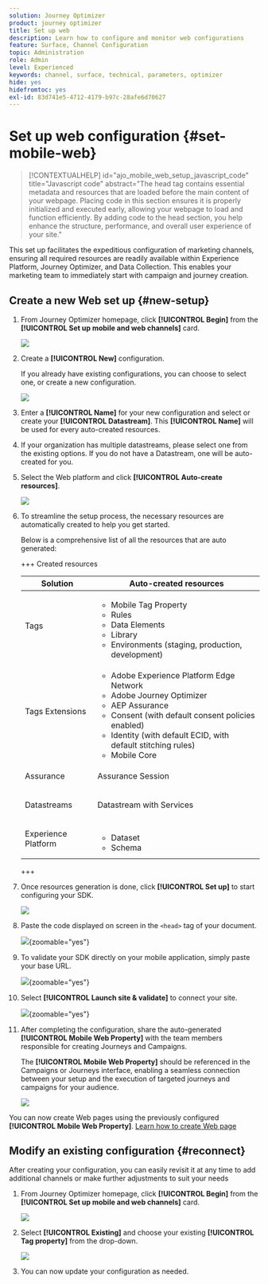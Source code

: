 ```yaml
---
solution: Journey Optimizer
product: journey optimizer
title: Set up web
description: Learn how to configure and monitor web configurations
feature: Surface, Channel Configuration
topic: Administration
role: Admin
level: Experienced
keywords: channel, surface, technical, parameters, optimizer
hide: yes
hidefromtoc: yes
exl-id: 83d741e5-4712-4179-b97c-28afe6d70627
---
```

# Set up web configuration {#set-mobile-web}

>[!CONTEXTUALHELP]
>id="ajo_mobile_web_setup_javascript_code"
>title="Javascript code"
>abstract="The head tag contains essential metadata and resources that are loaded before the main content of your webpage. Placing code in this section ensures it is properly initialized and executed early, allowing your webpage to load and function efficiently. By adding code to the head section, you help enhance the structure, performance, and overall user experience of your site."

This set up facilitates the expeditious configuration of marketing channels, ensuring all required resources are readily available within Experience Platform, Journey Optimizer, and Data Collection. This enables your marketing team to immediately start with campaign and journey creation.

## Create a new Web set up {#new-setup}

1. From Journey Optimizer homepage, click **[!UICONTROL Begin]** from the **[!UICONTROL Set up mobile and web channels]** card.

    ![](assets/guided-setup-config-1.png)

1. Create a **[!UICONTROL New]** configuration.

    If you already have existing configurations, you can choose to select one, or create a new configuration.

    ![](assets/guided-setup-config-2.png)

1. Enter a **[!UICONTROL Name]** for your new configuration and select or create your **[!UICONTROL Datastream]**. This **[!UICONTROL Name]** will be used for every auto-created resources.

1. If your organization has multiple datastreams, please select one from the existing options. If you do not have a Datastream, one will be auto-created for you.

1. Select the Web platform and click **[!UICONTROL Auto-create resources]**.

    ![](assets/guided-setup-config-5.png)

1. To streamline the setup process, the necessary resources are automatically created to help you get started.

    Below is a comprehensive list of all the resources that are auto generated:

    +++ Created resources

    <table>
    <thead>
    <tr>
    <th><strong>Solution</strong></th>
    <th><strong>Auto-created resources</strong></th>
    </tr>
    </thead>
    <tbody>
    <tr>
    </tr>
    <tr>
    <td>
    <p>Tags</p>
    </td>
    <td>
    <ul>
    <li>Mobile Tag Property</li>
    <li>Rules</li>
    <li>Data Elements</li>
    <li>Library</li>
    <li>Environments (staging, production, development)</li>
    </ul>
    </td>
    </tr>
    <tr>
    <td>
    <p>Tags Extensions</p>
    </td>
    <td>
    <ul>
    <li>Adobe Experience Platform Edge Network</li>
    <li>Adobe Journey Optimizer</li>
    <li>AEP Assurance</li>
    <li>Consent (with default consent policies enabled)</li>
    <li>Identity (with default ECID, with default stitching rules)</li>
    <li>Mobile Core</li>
    </ul>
    </td>
    </tr>
    <tr>
    <td>
    <p>Assurance</p>
    </td>
    <td>
    <p>Assurance Session</p>
    </td>
    </tr>
    <tr>
    <td>
    <p>Datastreams</p>
    </td>
    <td>
    <p>Datastream with Services</p>
    </td>
    </tr>
    <tr>
    <td>
    <p>Experience Platform</p>
    </td>
    <td>
    <ul>
    <li>Dataset</li>
    <li>Schema</li>
    </ul>
    </td>
    </tr>
    </tbody>
    </table>

    +++

1. Once resources generation is done, click **[!UICONTROL Set up]** to start configuring your SDK.

    ![](assets/guided-setup-config-web-1.png)

1. Paste the code displayed on screen in the `<head>` tag of your document.

    ![](assets/guided-setup-config-web-2.png){zoomable="yes"}

1. To validate your SDK directly on your mobile application, simply paste your base URL.

    ![](assets/guided-setup-config-web-3.png){zoomable="yes"}

1. Select **[!UICONTROL Launch site & validate]** to connect your site.

    ![](assets/guided-setup-config-web-4.png){zoomable="yes"}

1. After completing the configuration, share the auto-generated **[!UICONTROL Mobile Web Property]** with the team members responsible for creating Journeys and Campaigns. 

    The **[!UICONTROL Mobile Web Property]** should be referenced in the Campaigns or Journeys interface, enabling a seamless connection between your setup and the execution of targeted journeys and campaigns for your audience.

    ![](assets/guided-setup-config-ios-8.png)

You can now create Web pages using the previously configured **[!UICONTROL Mobile Web Property]**. [Learn how to create Web page](../web/create-web.md)

## Modify an existing configuration {#reconnect}

After creating your configuration, you can easily revisit it at any time to add additional channels or make further adjustments to suit your needs

1. From Journey Optimizer homepage, click **[!UICONTROL Begin]** from the **[!UICONTROL Set up mobile and web channels]** card.

    ![](assets/guided-setup-config-1.png)

1. Select **[!UICONTROL Existing]** and choose your existing **[!UICONTROL Tag property]** from the drop-down.

    ![](assets/guided-setup-config-web-5.png)

1. You can now update your configuration as needed.
